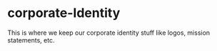 corporate-Identity
==================

This is where we keep our corporate identity stuff like logos, mission statements, etc.
